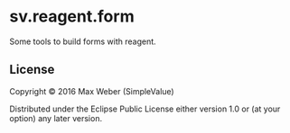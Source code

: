 # sv.reagent.form

Some tools to build forms with reagent.

## License

Copyright © 2016 Max Weber (SimpleValue)

Distributed under the Eclipse Public License either version 1.0 or (at
your option) any later version.